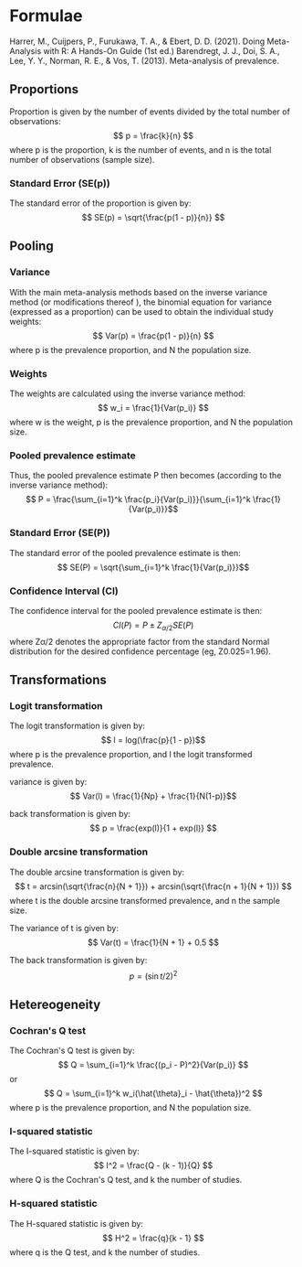 # Formulae
Harrer, M., Cuijpers, P., Furukawa, T. A., & Ebert, D. D. (2021). Doing Meta-Analysis with R: A Hands-On Guide (1st ed.)
Barendregt, J. J., Doi, S. A., Lee, Y. Y., Norman, R. E., & Vos, T. (2013). Meta-analysis of prevalence.

## **Proportions**
Proportion is given by the number of events divided by the total number of observations:
$$ p = \frac{k}{n} $$
where p is the proportion, k is the number of events, and n is the total number of observations (sample size).

### **Standard Error (SE(p))**
The standard error of the proportion is given by:
$$ SE(p) = \sqrt{\frac{p(1 - p)}{n}} $$

## Pooling

### **Variance**
With the main meta-analysis methods based on the inverse variance method (or modifications thereof ), the binomial equation for variance (expressed as a proportion) can be used to obtain the individual study weights:
$$ Var(p) = \frac{p(1 - p)}{n} $$
where p is the prevalence proportion, and N the population size.

### **Weights**
The weights are calculated using the inverse variance method:
$$ w_i = \frac{1}{Var(p_i)} $$
where w is the weight, p is the prevalence proportion, and N the population size.

### **Pooled prevalence estimate**
Thus, the pooled prevalence estimate P then becomes (according to the inverse variance method):
$$ P = \frac{\sum_{i=1}^k \frac{p_i}{Var(p_i)}}{\sum_{i=1}^k \frac{1}{Var(p_i)}}$$ 

### **Standard Error (SE(P))**
The standard error of the pooled prevalence estimate is then:
$$ SE(P) = \sqrt{\sum_{i=1}^k \frac{1}{Var(p_i)}}$$ 

### **Confidence Interval (CI)**
The confidence interval for the pooled prevalence estimate is then:
$$ CI(P) = P \pm Z_{\alpha/2} SE(P) $$
where Zα/2 denotes the appropriate factor from the standard Normal distribution for the desired confidence percentage (eg, Z0.025=1.96).

## Transformations

### **Logit transformation**
The logit transformation is given by:
$$ l = log(\frac{p}{1 - p})$$
where p is the prevalence proportion, and l the logit transformed prevalence.

variance is given by:
$$ Var(l) = \frac{1}{Np} + \frac{1}{N(1-p)}$$

back transformation is given by:
$$ p = \frac{exp(l)}{1 + exp(l)} $$

### **Double arcsine transformation**
The double arcsine transformation is given by:
$$ t = arcsin(\sqrt{\frac{n}{N + 1}}) + arcsin(\sqrt{\frac{n + 1}{N + 1}}) $$
where t is the double arcsine transformed prevalence, and n the sample size.

The variance of t is given by:
$$ Var(t) = \frac{1}{N + 1} + 0.5 $$

The back transformation is given by:
$$ p = (\sin t/2)^2 $$

## Hetereogeneity
### **Cochran's Q test**
The Cochran's Q test is given by:
$$ Q = \sum_{i=1}^k \frac{(p_i - P)^2}{Var(p_i)} $$
or 
$$ Q = \sum_{i=1}^k w_i(\hat{\theta}_i - \hat{\theta})^2 $$
where p is the prevalence proportion, and N the population size.

### **I-squared statistic**
The I-squared statistic is given by:
$$ I^2 = \frac{Q - (k - 1)}{Q} $$
where Q is the Cochran's Q test, and k the number of studies.

### **H-squared statistic**
The H-squared statistic is given by:
$$ H^2 = \frac{q}{k - 1} $$
where q is the Q test, and k the number of studies.
